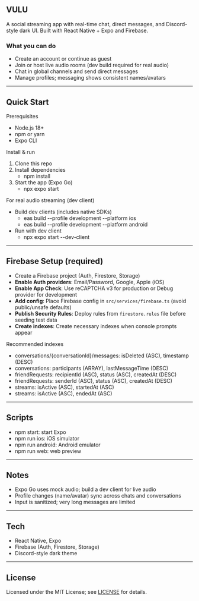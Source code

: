 ## VULU

A social streaming app with real-time chat, direct messages, and Discord-style dark UI. Built with React Native + Expo and Firebase.

### What you can do
- Create an account or continue as guest
- Join or host live audio rooms (dev build required for real audio)
- Chat in global channels and send direct messages
- Manage profiles; messaging shows consistent names/avatars

---

## Quick Start

Prerequisites
- Node.js 18+
- npm or yarn
- Expo CLI

Install & run
1. Clone this repo
2. Install dependencies
   - npm install
3. Start the app (Expo Go)
   - npx expo start

For real audio streaming (dev client)
- Build dev clients (includes native SDKs)
  - eas build --profile development --platform ios
  - eas build --profile development --platform android
- Run with dev client
  - npx expo start --dev-client

---

## Firebase Setup (required)
- Create a Firebase project (Auth, Firestore, Storage)
- **Enable Auth providers**: Email/Password, Google, Apple (iOS)
- **Enable App Check**: Use reCAPTCHA v3 for production or Debug provider for development
- **Add config**: Place Firebase config in `src/services/firebase.ts` (avoid public/unsafe defaults)
- **Publish Security Rules**: Deploy rules from `firestore.rules` file before seeding test data
- **Create indexes**: Create necessary indexes when console prompts appear

Recommended indexes
- conversations/{conversationId}/messages: isDeleted (ASC), timestamp (DESC)
- conversations: participants (ARRAY), lastMessageTime (DESC)
- friendRequests: recipientId (ASC), status (ASC), createdAt (DESC)
- friendRequests: senderId (ASC), status (ASC), createdAt (DESC)
- streams: isActive (ASC), startedAt (ASC)
- streams: isActive (ASC), endedAt (ASC)

---

## Scripts
- npm start: start Expo
- npm run ios: iOS simulator
- npm run android: Android emulator
- npm run web: web preview

---

## Notes
- Expo Go uses mock audio; build a dev client for live audio
- Profile changes (name/avatar) sync across chats and conversations
- Input is sanitized; very long messages are limited

---

## Tech
- React Native, Expo
- Firebase (Auth, Firestore, Storage)
- Discord-style dark theme

---

## License
Licensed under the MIT License; see [LICENSE](LICENSE) for details.

